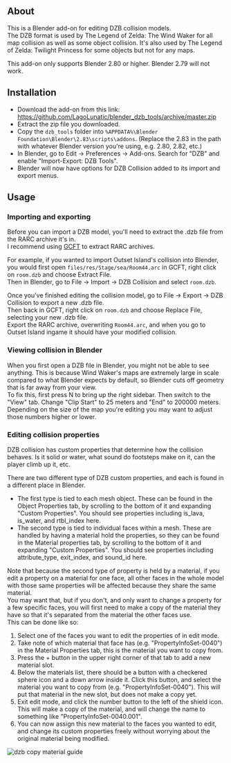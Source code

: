 
## About

This is a Blender add-on for editing DZB collision models.  
The DZB format is used by The Legend of Zelda: The Wind Waker for all map collision as well as some object collision. It's also used by The Legend of Zelda: Twilight Princess for some objects but not for any maps.  

This add-on only supports Blender 2.80 or higher. Blender 2.79 will not work.  

## Installation

* Download the add-on from this link: https://github.com/LagoLunatic/blender_dzb_tools/archive/master.zip
* Extract the zip file you downloaded.
* Copy the `dzb_tools` folder into `%APPDATA%\Blender Foundation\Blender\2.83\scripts\addons`. (Replace the 2.83 in the path with whatever Blender version you're using, e.g. 2.80, 2.82, etc.)
* In Blender, go to Edit -> Preferences -> Add-ons. Search for "DZB" and enable "Import-Export: DZB Tools".
* Blender will now have options for DZB Collision added to its import and export menus.

## Usage

### Importing and exporting

Before you can import a DZB model, you'll need to extract the .dzb file from the RARC archive it's in.  
I recommend using [GCFT](https://github.com/LagoLunatic/GCFT) to extract RARC archives.  

For example, if you wanted to import Outset Island's collision into Blender, you would first open `files/res/Stage/sea/Room44.arc` in GCFT, right click on `room.dzb` and choose Extract File.  
Then in Blender, go to File -> Import -> DZB Collision and select `room.dzb`.  

Once you've finished editing the collision model, go to File -> Export -> DZB Collision to export a new .dzb file.  
Then back in GCFT, right click on `room.dzb` and choose Replace File, selecting your new .dzb file.  
Export the RARC archive, overwriting `Room44.arc`, and when you go to Outset Island ingame it should have your modified collision.  

### Viewing collision in Blender

When you first open a DZB file in Blender, you might not be able to see anything. This is because Wind Waker's maps are extremely large in scale compared to what Blender expects by default, so Blender cuts off geometry that is far away from your view.  
To fix this, first press N to bring up the right sidebar. Then switch to the "View" tab. Change "Clip Start" to 25 meters and "End" to 200000 meters.  
Depending on the size of the map you're editing you may want to adjust those numbers higher or lower.  

### Editing collision properties

DZB collision has custom properties that determine how the collision behaves. Is it solid or water, what sound do footsteps make on it, can the player climb up it, etc.  

There are two different type of DZB custom properties, and each is found in a different place in Blender.  
* The first type is tied to each mesh object. These can be found in the Object Properties tab, by scrolling to the bottom of it and expanding "Custom Properties". You should see properties including is_lava, is_water, and rtbl_index here.  
* The second type is tied to individual faces within a mesh. These are handled by having a material hold the properties, so they can be found in the Material properties tab, by scrolling to the bottom of it and expanding "Custom Properties". You should see properties including attribute_type, exit_index, and sound_id here.  

Note that because the second type of property is held by a material, if you edit a property on a material for one face, all other faces in the whole model with those same properties will be affected because they share the same material.  
You may want that, but if you don't, and only want to change a property for a few specific faces, you will first need to make a copy of the material they have so that it's separated from the material the other faces use.  
This can be done like so:  
1. Select one of the faces you want to edit the properties of in edit mode.
2. Take note of which material that face has (e.g. "PropertyInfoSet-0040") in the Material Properties tab, this is the material you want to copy from.
3. Press the + button in the upper right corner of that tab to add a new material slot.
4. Below the materials list, there should be a button with a checkered sphere icon and a down arrow inside it. Click this button, and select the material you want to copy from (e.g. "PropertyInfoSet-0040"). This will put that material in the new slot, but does not make a copy yet.
5. Exit edit mode, and click the number button to the left of the shield icon. This will make a copy of the material, and will change the name to something like "PropertyInfoSet-0040.001".
6. You can now assign this new material to the faces you wanted to edit, and change its custom properties freely without worrying about the original material being modified.

![dzb copy material guide](https://i.imgur.com/J5eB1MD.png)
